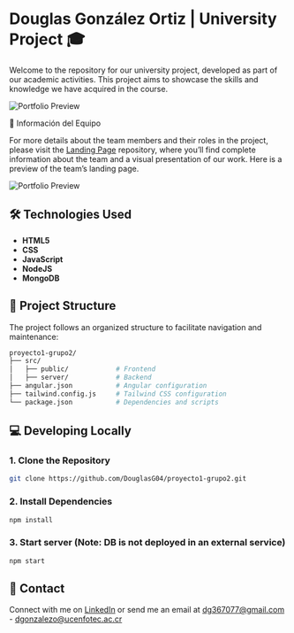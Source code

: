 # Douglas González Ortiz | University Project 🎓

Welcome to the repository for our university project, developed as part of our academic activities. This project aims to showcase the skills and knowledge we have acquired in the course.

![Portfolio Preview](https://douglasg04.github.io/portfolio.app/assets/project3.jpg)

📑 Información del Equipo

For more details about the team members and their roles in the project, please visit the [Landing Page](https://github.com/DouglasG04/proyecto1-landingpage) repository, where you’ll find complete information about the team and a visual presentation of our work. Here is a preview of the team’s landing page.

![Portfolio Preview](https://douglasg04.github.io/portfolio.app/assets/devsolutions1.png)

## 🛠️ Technologies Used

- **HTML5** 
- **CSS** 
- **JavaScript** 
- **NodeJS** 
- **MongoDB** 

## 📂 Project Structure

The project follows an organized structure to facilitate navigation and maintenance:

```bash
proyecto1-grupo2/              
├── src/                  
│   ├── public/            # Frontend
│   ├── server/            # Backend
├── angular.json           # Angular configuration
├── tailwind.config.js     # Tailwind CSS configuration
└── package.json           # Dependencies and scripts
```

## 💻 Developing Locally

### 1. Clone the Repository
```bash 
git clone https://github.com/DouglasG04/proyecto1-grupo2.git
```

### 2. Install Dependencies
```bash 
npm install
```

### 3. Start server (Note: DB is not deployed in an external service)
```bash 
npm start
```

## 📧 Contact

Connect with me on [LinkedIn](https://www.linkedin.com/in/douglas-gonzalez-5a53a91a6) or send me an email at dg367077@gmail.com - dgonzalezo@ucenfotec.ac.cr
